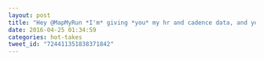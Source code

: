 ```yaml
---
layout: post
title: "Hey @MapMyRun *I'm* giving *you* my hr and cadence data, and you want to charge me just to look at it. It's out of touch with reality."
date: 2016-04-25 01:34:59
categories: hot-takes
tweet_id: "724411351838371842"
---
```



<!-- Original tweet: https://twitter.com/i/status/724411351838371842 -->